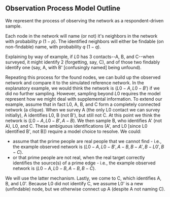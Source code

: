 ## Observation Process Model Outline

We represent the process of observing the network as a respondent-driven sample.

Each node in the network will name (or not) it's neighbors in the network with probability $p$ ($1-p$).  The identified neighbors will either be findable (on non-findable) name, with probability $q$ ($1-q$).

Explaining by way of example, if $L0$ has 3 contacts--A, B, and C--when surveyed, it might identify 2 (forgetting, say, C), and of those two findably identify one (say, A, with B' [confusingly named] being unfound).

Repeating this process for the found nodes, we can build up the observed network and compare it to the simulated reference network.  In the explanatory example, we would think the network is $(L0-A, L0-B')$ if we did no further sampling.  However, sampling beyond $L0$ requires the model represent how we might deal with supplemental information.  To extend our example, assume that in fact L0, A, B, and C form a completely connected network (a clique).  When we survey A (the only L0 contact we can survey initially), A identifies L0, B (not B'), but still not C.  At this point we think the network is $(L0-A, L0-B', A-B)$.  We then sample B, who identifies A' (not A), L0, and C.  These ambiguous identifications (A', and L0 [since L0 identified B', not B]) require a model choice to resolve.  We could:

 - assume that the prime people are real people that we cannot find - i.e., the example observed network is $(L0-A, L0-B', A-B, B-A', B-L0', B-C)$.
 - or that prime people are not real, when the real target correctly identifies the source(s) of a prime edge - i.e., the example observed network is $(L0-A, L0-B, A-B, B-C)$.

We will use the latter mechanism.  Lastly, we come to C, which identifies A, B, and L0'.  Because L0 did not identify C, we assume L0' is a new (unfindable) node, but we otherwise connect up A (despite A not naming C).